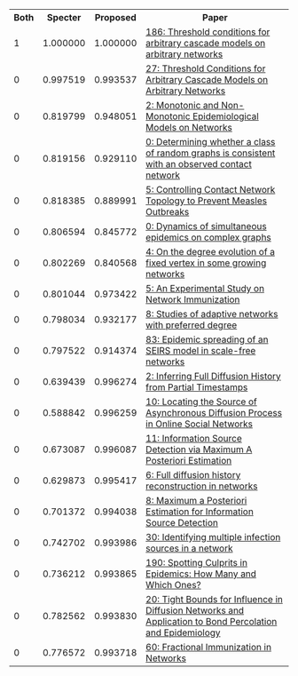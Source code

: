 <html><table><tr>
<th>Both</th>
<th>Specter</th>
<th>Proposed</th>
<th>Paper</th>
</tr>
<tr>
<td>1</td>
<td>1.000000</td>
<td>1.000000</td>
<td><a href="https://www.semanticscholar.org/paper/8c6c8dab8490da06f132ab0406d0960055b6609d">186: Threshold conditions for arbitrary cascade models on arbitrary networks</a></td>
</tr>
<tr>
<td>0</td>
<td>0.997519</td>
<td>0.993537</td>
<td><a href="https://www.semanticscholar.org/paper/02b72ddf4f5b0ee09750d7520a2634a48f6818ee">27: Threshold Conditions for Arbitrary Cascade Models on Arbitrary Networks</a></td>
</tr>
<tr>
<td>0</td>
<td>0.819799</td>
<td>0.948051</td>
<td><a href="https://www.semanticscholar.org/paper/abd92a48661a77f65ba6b4ac770608c2291ab4e9">2: Monotonic and Non-Monotonic Epidemiological Models on Networks</a></td>
</tr>
<tr>
<td>0</td>
<td>0.819156</td>
<td>0.929110</td>
<td><a href="https://www.semanticscholar.org/paper/3591603c13899cef8fe26929e53108c2f83a133f">0: Determining whether a class of random graphs is consistent with an observed contact network</a></td>
</tr>
<tr>
<td>0</td>
<td>0.818385</td>
<td>0.889991</td>
<td><a href="https://www.semanticscholar.org/paper/aeb7ca8c7a79b6cda00501974f9fa571a09f93c1">5: Controlling Contact Network Topology to Prevent Measles Outbreaks</a></td>
</tr>
<tr>
<td>0</td>
<td>0.806594</td>
<td>0.845772</td>
<td><a href="https://www.semanticscholar.org/paper/571ff617bdaad903cd82b4de652d3c00538e2beb">0: Dynamics of simultaneous epidemics on complex graphs</a></td>
</tr>
<tr>
<td>0</td>
<td>0.802269</td>
<td>0.840568</td>
<td><a href="https://www.semanticscholar.org/paper/60b5a20a0f453093bded3cf9f9283bb2f7a123aa">4: On the degree evolution of a fixed vertex in some growing networks</a></td>
</tr>
<tr>
<td>0</td>
<td>0.801044</td>
<td>0.973422</td>
<td><a href="https://www.semanticscholar.org/paper/5a9d0e68b3fb0fdbc440035859bd6d42a125ec66">5: An Experimental Study on Network Immunization</a></td>
</tr>
<tr>
<td>0</td>
<td>0.798034</td>
<td>0.932177</td>
<td><a href="https://www.semanticscholar.org/paper/cc5b8244a14b9cf59d59984ee64555b3a6bd3d58">8: Studies of adaptive networks with preferred degree</a></td>
</tr>
<tr>
<td>0</td>
<td>0.797522</td>
<td>0.914374</td>
<td><a href="https://www.semanticscholar.org/paper/a2d7a2162ea33427564e37337593c8e21b2566a8">83: Epidemic spreading of an SEIRS model in scale-free networks</a></td>
</tr>
<tr>
<td>0</td>
<td>0.639439</td>
<td>0.996274</td>
<td><a href="https://www.semanticscholar.org/paper/ce8de40a018c8ed6f0eb8b36b2a1ebc39450549f">2: Inferring Full Diffusion History from Partial Timestamps</a></td>
</tr>
<tr>
<td>0</td>
<td>0.588842</td>
<td>0.996259</td>
<td><a href="https://www.semanticscholar.org/paper/91f60c42bc0753dada44d9ce86ecc63b4c82a60e">10: Locating the Source of Asynchronous Diffusion Process in Online Social Networks</a></td>
</tr>
<tr>
<td>0</td>
<td>0.673087</td>
<td>0.996087</td>
<td><a href="https://www.semanticscholar.org/paper/bc6162899876b2e58e322609ec84cda335a4c055">11: Information Source Detection via Maximum A Posteriori Estimation</a></td>
</tr>
<tr>
<td>0</td>
<td>0.629873</td>
<td>0.995417</td>
<td><a href="https://www.semanticscholar.org/paper/9c7422696bf1a03ade17a1be32a08db9f201b0b1">6: Full diffusion history reconstruction in networks</a></td>
</tr>
<tr>
<td>0</td>
<td>0.701372</td>
<td>0.994038</td>
<td><a href="https://www.semanticscholar.org/paper/797eb6ab17217fb9fcfd8583167db95ce06a49ed">8: Maximum a Posteriori Estimation for Information Source Detection</a></td>
</tr>
<tr>
<td>0</td>
<td>0.742702</td>
<td>0.993986</td>
<td><a href="https://www.semanticscholar.org/paper/603840defad74dad92b72f4eb052a26d0a7ef7d2">30: Identifying multiple infection sources in a network</a></td>
</tr>
<tr>
<td>0</td>
<td>0.736212</td>
<td>0.993865</td>
<td><a href="https://www.semanticscholar.org/paper/85e4fe83ec5972effc21f297c52b0df660fc11a6">190: Spotting Culprits in Epidemics: How Many and Which Ones?</a></td>
</tr>
<tr>
<td>0</td>
<td>0.782562</td>
<td>0.993830</td>
<td><a href="https://www.semanticscholar.org/paper/d170487dc205efe58b1e5c8c9e6a3d56b4b58f82">20: Tight Bounds for Influence in Diffusion Networks and Application to Bond Percolation and Epidemiology</a></td>
</tr>
<tr>
<td>0</td>
<td>0.776572</td>
<td>0.993718</td>
<td><a href="https://www.semanticscholar.org/paper/e4dcbcc0cd38c8d9dfb23c66b0c02f2101210ad3">60: Fractional Immunization in Networks</a></td>
</tr>
</table></html>
